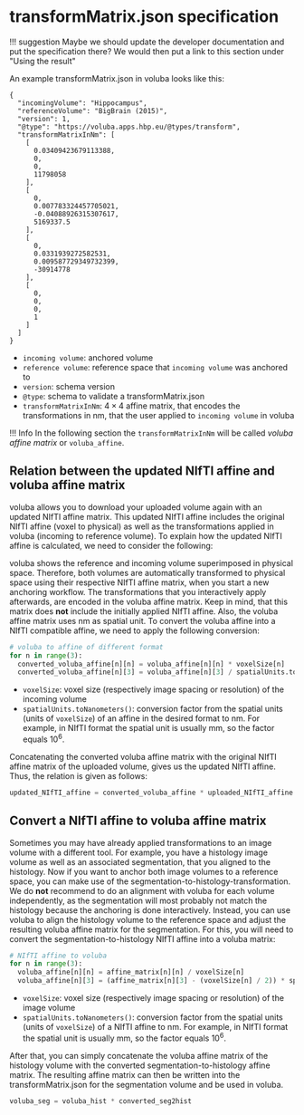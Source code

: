 # transformMatrix.json specification

!!! suggestion
    Maybe we should update the developer documentation and put the specification there? We would then put a link to this section under "Using the result"

An example transformMatrix.json in voluba looks like this:

```
{
  "incomingVolume": "Hippocampus",
  "referenceVolume": "BigBrain (2015)",
  "version": 1,
  "@type": "https://voluba.apps.hbp.eu/@types/transform",
  "transformMatrixInNm": [
    [
      0.03409423679113388,
      0,
      0,
      11798058
    ],
    [
      0,
      0.007783324457705021,
      -0.04088926315307617,
      5169337.5
    ],
    [
      0,
      0.0331939272582531,
      0.009587729349732399,
      -30914778
    ],
    [
      0,
      0,
      0,
      1
    ]
  ]
}
```

* `incoming volume`: anchored volume
* `reference volume`: reference space that `incoming volume` was anchored to
* `version`: schema version
* `@type`: schema to validate a transformMatrix.json
* `transformMatrixInNm`: $4\times4$ affine matrix, that encodes the transformations in nm, that the user applied to `incoming volume` in voluba

!!! Info
    In the following section the `transformMatrixInNm` will be called _voluba affine matrix_ or `voluba_affine`.

## Relation between the updated NIfTI affine and voluba affine matrix

voluba allows you to download your uploaded volume again with an updated NIfTI affine matrix. This updated NIfTI affine includes the original NIfTI affine (voxel to physical) as well as the transformations applied in voluba (incoming to reference volume). To explain how the updated NIfTI affine is calculated, we need to consider the following:

voluba shows the reference and incoming volume superimposed in physical space. Therefore, both volumes are automatically transformed to physical space using their respective NIfTI affine matrix, when you start a new anchoring workflow. The transformations that you interactively apply afterwards, are encoded in the voluba affine matrix. Keep in mind, that this matrix does **not** include the initially applied NIfTI affine. Also, the voluba affine matrix uses nm as spatial unit. To convert the voluba affine into a NIfTI compatible affine, we need to apply the following conversion:

```python
# voluba to affine of different format
for n in range(3):
  converted_voluba_affine[n][n] = voluba_affine[n][n] * voxelSize[n]
  converted_voluba_affine[n][3] = voluba_affine[n][3] / spatialUnits.toNanometers() + (voxelSize[n] / 2)
```

* `voxelSize`: voxel size (respectively image spacing or resolution) of the incoming volume
* `spatialUnits.toNanometers()`: conversion factor from the spatial units (units of `voxelSize`) of an affine in the desired format to nm. For example, in NIfTI format the spatial unit is usually mm, so the factor equals $10^6$.

Concatenating the converted voluba affine matrix with the original NIfTI affine matrix of the uploaded volume, gives us the updated NIfTI affine. Thus, the relation is given as follows:

```python
updated_NIfTI_affine = converted_voluba_affine * uploaded_NIfTI_affine
```

## Convert a NIfTI affine to voluba affine matrix

Sometimes you may have already applied transformations to an image volume with a different tool. For example, you have a histology image volume as well as an associated segmentation, that you aligned to the histology. Now if you want to anchor both image volumes to a reference space, you can make use of the segmentation-to-histology-transformation. We do **not** recommend to do an alignment with voluba for each volume independently, as the segmentation will most probably not match the histology because the anchoring is done interactively. Instead, you can use voluba to align the histology volume to the reference space and adjust the resulting voluba affine matrix for the segmentation. For this, you will need to convert the segmentation-to-histology NIfTI affine into a voluba matrix:

```python
# NIfTI affine to voluba
for n in range(3):
  voluba_affine[n][n] = affine_matrix[n][n] / voxelSize[n]
  voluba_affine[n][3] = (affine_matrix[n][3] - (voxelSize[n] / 2)) * spatialUnits.toNanometers()
```

* `voxelSize`: voxel size (respectively image spacing or resolution) of the image volume
* `spatialUnits.toNanometers()`: conversion factor from the spatial units (units of `voxelSize`) of a NIfTI affine to nm. For example, in NIfTI format the spatial unit is usually mm, so the factor equals $10^6$.

After that, you can simply concatenate the voluba affine matrix of the histology volume with the converted segmentation-to-histology affine matrix. The resulting affine matrix can then be written into the transformMatrix.json for the segmentation volume and be used in voluba.

```python
voluba_seg = voluba_hist * converted_seg2hist
```